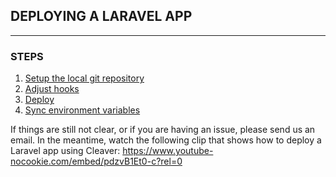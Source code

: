 ## DEPLOYING A LARAVEL APP
---

### STEPS
1. [Setup the local git repository][setup-repo]
2. [Adjust hooks][adjust-hooks]
3. [Deploy][deploy]
4. [Sync environment variables][sync-env]

If things are still not clear, or if you are having an issue, please send us an email. In the meantime, watch the following clip that shows how to deploy a Laravel app using Cleaver:
https://www.youtube-nocookie.com/embed/pdzvB1Et0-c?rel=0
<br/>

[setup-repo]: ../Local%20Repository.md
[adjust-hooks]: ../Hooks.md
[deploy]: ../README.md
[sync-env]: ../Environment%20Variables.md


